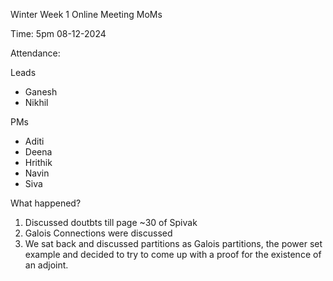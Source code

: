 Winter Week 1 Online Meeting MoMs

Time: 5pm 08-12-2024

Attendance:

Leads

- Ganesh
- Nikhil

PMs

- Aditi
- Deena
- Hrithik
- Navin
- Siva

What happened?

1. Discussed doutbts till page ~30 of Spivak
2. Galois Connections were discussed
3. We sat back and discussed partitions as Galois partitions, the power set example and decided to try to come up with a proof for the existence of an adjoint.
